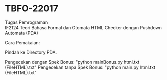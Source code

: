 # TBFO-22017
Tugas Pemrograman  
IF2124 Teori Bahasa Formal dan Otomata 
HTML Checker dengan Pushdown Automata (PDA)

Cara Pemakaian:

Pindah ke Directory PDA.

Pengecekan dengan Spek Bonus:
    "python mainBonus.py html.txt (FileHTML).txt"
Pengecekan tanpa Spek Bonus:
    "python main.py html.txt (FileHTML).txt"